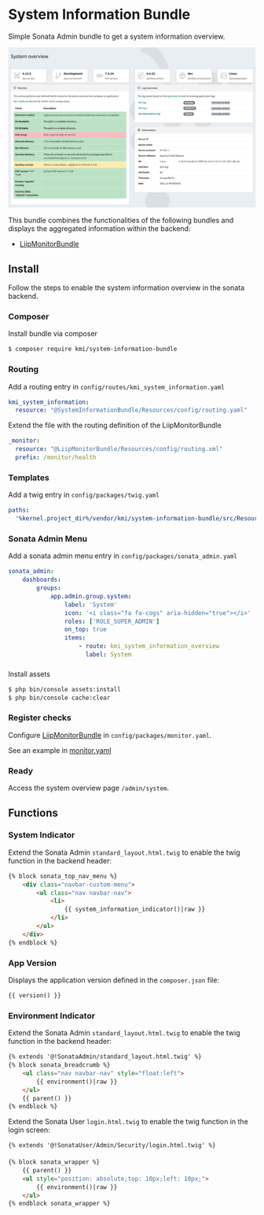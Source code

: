 # System Information Bundle

Simple Sonata Admin bundle to get a system information overview. 

![Screenshot](docs/img/screenshot.png "Screenshot")

This bundle combines the functionalities of the following bundles and displays the aggregated information within the backend:

- [LiipMonitorBundle](https://github.com/liip/LiipMonitorBundle)

## Install

Follow the steps to enable the system information overview in the sonata backend.

### Composer

Install bundle via composer
```bash
$ composer require kmi/system-information-bundle
```

### Routing

Add a routing entry in `config/routes/kmi_system_information.yaml`
```yaml
kmi_system_information:
  resource: "@SystemInformationBundle/Resources/config/routing.yaml"
```

Extend the file with the routing definition of the LiipMonitorBundle
```yaml
_monitor:
  resource: "@LiipMonitorBundle/Resources/config/routing.xml"
  prefix: /monitor/health
```

### Templates

Add a twig entry in `config/packages/twig.yaml`
```yaml
paths:
  '%kernel.project_dir%/vendor/kmi/system-information-bundle/src/Resources/views': SystemInformationBundle
```

### Sonata Admin Menu

Add a sonata admin menu entry in `config/packages/sonata_admin.yaml`
```yaml
sonata_admin:
    dashboards:
        groups:
            app.admin.group.system:
                label: 'System'
                icon: '<i class="fa fa-cogs" aria-hidden="true"></i>'
                roles: ['ROLE_SUPER_ADMIN']
                on_top: true
                items:
                    - route: kmi_system_information_overview
                      label: System
```

### 

Install assets
```bash
$ php bin/console assets:install
$ php bin/console cache:clear
```

### Register checks

Configure [LiipMonitorBundle](https://github.com/liip/LiipMonitorBundle) in `config/packages/monitor.yaml`.

See an example in [monitor.yaml](docs/examples/monitor.yaml)

### Ready

Access the system overview page `/admin/system`.

## Functions

### System Indicator

Extend the Sonata Admin `standard_layout.html.twig` to enable the twig function in the backend header:

```html
{% block sonata_top_nav_menu %}
    <div class="navbar-custom-menu">
        <ul class="nav navbar-nav">
            <li>
                {{ system_information_indicator()|raw }}
            </li>
        </ul>
    </div>
{% endblock %}
```

### App Version

Displays the application version defined in the `composer.json` file:

```html
{{ version() }}
```

### Environment Indicator

Extend the Sonata Admin `standard_layout.html.twig` to enable the twig function in the backend header:

```html
{% extends '@!SonataAdmin/standard_layout.html.twig' %}
{% block sonata_breadcrumb %}
    <ul class="nav navbar-nav" style="float:left">
        {{ environment()|raw }}
    </ul>
    {{ parent() }}
{% endblock %}
```

Extend the Sonata User `login.html.twig` to enable the twig function in the login screen:

```html
{% extends '@!SonataUser/Admin/Security/login.html.twig' %}

{% block sonata_wrapper %}
    {{ parent() }}
    <ul style="position: absolute;top: 10px;left: 10px;">
        {{ environment()|raw }}
    </ul>
{% endblock sonata_wrapper %}
```